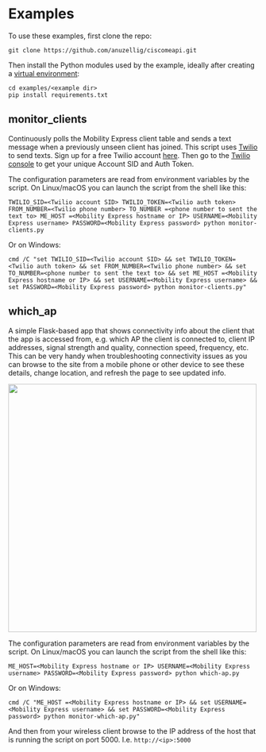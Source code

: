 # Examples
To use these examples, first clone the repo:

    git clone https://github.com/anuzellig/ciscomeapi.git
Then install the Python modules used by the example, ideally after creating a [virtual environment](https://docs.python.org/3/tutorial/venv.html):

	cd examples/<example dir>
	pip install requirements.txt
    

## monitor_clients
Continuously polls the Mobility Express client table and sends a text message when a previously unseen client has joined. This script uses [Twilio](https://www.twilio.com) to send texts. Sign up for a free Twilio account [here](https://www.twilio.com/try-twilio). Then go to the [Twilio console](https://www.twilio.com/console) to get your unique Account SID and Auth Token. 

The configuration parameters are read from environment variables by the script. On Linux/macOS you can launch the script from the shell like this:

	TWILIO_SID=<Twilio account SID> TWILIO_TOKEN=<Twilio auth token> FROM_NUMBER=<Twilio phone number> TO_NUMBER =<phone number to sent the text to> ME_HOST =<Mobility Express hostname or IP> USERNAME=<Mobility Express username> PASSWORD=<Mobility Express password> python monitor-clients.py
	
Or on Windows:

	cmd /C "set TWILIO_SID=<Twilio account SID> && set TWILIO_TOKEN=<Twilio auth token> && set FROM_NUMBER=<Twilio phone number> && set TO_NUMBER=<phone number to sent the text to> && set ME_HOST =<Mobility Express hostname or IP> && set USERNAME=<Mobility Express username> && set PASSWORD=<Mobility Express password> python monitor-clients.py"

## which_ap
A simple Flask-based app that shows connectivity info about the client that the app is accessed from, e.g. which AP the client is connected to, client IP addresses, signal strength and quality, connection speed, frequency, etc. This can be very handy when troubleshooting connectivity issues as you can browse to the site from a mobile phone or other device to see these details, change location, and refresh the page to see updated info. 

<img src="https://github.com/anuzellig/ciscomeapi/blob/master/examples/which_ap/screenshots/screenshot.png?raw=true" width="500" >

The configuration parameters are read from environment variables by the script. On Linux/macOS you can launch the script from the shell like this:

	ME_HOST=<Mobility Express hostname or IP> USERNAME=<Mobility Express username> PASSWORD=<Mobility Express password> python which-ap.py
	
Or on Windows:

	cmd /C "ME_HOST =<Mobility Express hostname or IP> && set USERNAME=<Mobility Express username> && set PASSWORD=<Mobility Express password> python monitor-which-ap.py"

And then from your wireless client browse to the IP address of the host that is running the script on port 5000. I.e. `http://<ip>:5000`